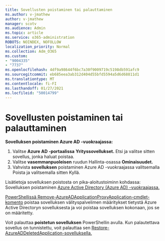```yaml
---
title: Sovellusten poistaminen tai palauttaminen
ms.author: v-jmathew
author: v-jmathew
manager: scotv
ms.audience: Admin
ms.topic: article
ms.service: o365-administration
ROBOTS: NOINDEX, NOFOLLOW
localization_priority: Normal
ms.collection: Adm_O365
ms.custom:
- "9004335"
- "7737"
ms.openlocfilehash: 4df9a98644f6bc7a30f9009719c5198db591afc9
ms.sourcegitcommit: eb685eea3ab312d404d55bfd5594a5d6d68811d1
ms.translationtype: MT
ms.contentlocale: fi-FI
ms.lasthandoff: 01/27/2021
ms.locfileid: "50014799"
---
```

# <a name="delete-or-restore-applications"></a>Sovellusten poistaminen tai palauttaminen

**Sovelluksen poistaminen Azure AD -vuokraajassa:**

1. Valitse **Azure AD -portaalissa** **Yrityssovellukset.** Etsi ja valitse sitten sovellus, jonka haluat poistaa.
2. Valitse **vasemmanpuoleisen** ruudun Hallinta-osassa **Ominaisuudet.**
3. Vahvista **sovelluksen** poistaminen  Azure AD -vuokraajassa valitsemalla Poista ja valitsemalla sitten Kyllä.

Lisätietoja sovelluksen poistosta on pika-aloitustoiminn kohdassa: Sovelluksen poistaminen [Azure Active Directory (Azure AD) -vuokraajassa.](https://docs.microsoft.com/azure/active-directory/manage-apps/delete-application-portal#delete-an-application-from-your-azure-ad-tenant)

[PowerShellissä Remove-AzureADApplicationProxyApplication-cmdlet-komento](https://docs.microsoft.com/powershell/module/azuread/remove-azureadapplicationproxyapplication) poistaa sovelluksen välityspalvelimen määritykset tietystä Azure Active Directoryn sovelluksesta ja voi poistaa sovelluksen kokonaan, jos se on määritetty.

Voit palauttaa **poistetun sovelluksen** PowerShellin avulla. Kun palautettava sovellus on tunnistettu, voit palauttaa sen [Restore-AzureADDeletedApplication-sovelluksella.](https://docs.microsoft.com/powershell/module/azuread/restore-azureaddeletedapplication)
